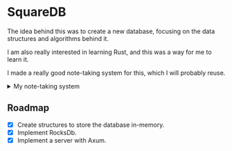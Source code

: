 # SquareDB
The idea behind this was to create a new database, focusing on the data structures and algorithms behind it.

I am also really interested in learning Rust, and this was a way for me to learn it.

I made a really good note-taking system for this, which I will probably reuse.

<details>

<summary>My note-taking system</summary>

- For markdown notes I use [Vimwiki](https://vimwiki.github.io/vimwikiwiki)
- For a kanban board I use [Nullboard](https://nullboard.io/preview)
- For whiteboards I use [Excalidraw](https://excalidraw.com)
- For diagrams I use [Nomnoml](https://nomnoml.com)

</details>

## Roadmap
- [X] Create structures to store the database in-memory.
- [X] Implement RocksDb.
- [X] Implement a server with Axum.
